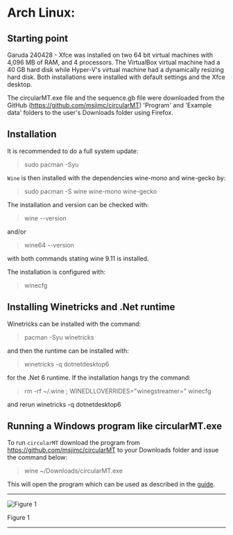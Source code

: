 # Arch Linux:

## Starting point
Garuda 240428 - Xfce was installed on two 64 bit virtual machines with 4,096 MB of RAM, and 4 processors. The VirtualBox virtual machine had a 40 GB hard disk while Hyper-V's virtual machine had a dynamically resizing hard disk. Both installations were installed with default settings and the Xfce desktop.

The circularMT.exe file and the sequence.gb file were downloaded from the GitHub (https://github.com/msjimc/circularMT) 'Program' and 'Example data' folders to the user's Downloads folder using Firefox. 

## Installation

It is recommended to do a full system update:

> sudo pacman -Syu

```Wine``` is then installed with the dependencies wine-mono and wine-gecko by:

> sudo pacman -S wine wine-mono wine-gecko

The installation and version can be checked with:
 
> wine --version

and/or 

> wine64 --version

with both commands stating wine 9.11 is installed.

The installation is configured with:

> winecfg

## Installing Winetricks and .Net runtime

Winetricks can be installed with the command:

> pacman -Syu winetricks

and then the runtime can be installed with:

> winetricks -q dotnetdesktop6

for the .Net 6 runtime. If the installation hangs try the command:

> rm -rf ~/.wine ; WINEDLLOVERRIDES="winegstreamer=" winecfg

and rerun winetricks -q dotnetdesktop6

## Running a Windows program like circularMT.exe

 To run ```circularMT``` download the program from https://github.com/msjimc/circularMT to your Downloads folder and issue the command below:

> wine ~/Downloads/circularMT.exe 

This will open the program which can be used as described in the [guide]( https://github.com/msjimc/circularMT/tree/master/Guide/README.md).

<hr />

![Figure 1](images/garuda_Xfce_Figure1.jpg)

Figure 1

<hr />
